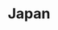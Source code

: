 ---
title: "Japan"
introtext: "Konnichiwa! Japan, het land van geisha's, Harajuku, Sumo worstelen en natuurlijk sushi! Het is een land in het uiterste oosten van Azië en wordt gevormd door bijna 7.000 eilanden in de Grote Oceaan. Er is een scherp contrast tussen de eeuwenoude cultuur met rijke tradities in Kyoto en de moderne steden zoals Tokyo met de hippe wijk Harajuku waar de wondere wereld van manga en anime te ontdekken is. Geniet van de idyllische natuur met als hoogtepunt de vulkaan Mount Fuji en de rijk versierde tempels. Maak een rondreis door dit unieke land en zie veel verschillende en bovenal bijzondere culturen en kijk je ogen uit in de veelzijdige landschappen!"
introimage: "https://lh3.googleusercontent.com/iZYXZSS9SRl8o3nVyt0_XRjIDHUBepeayigYg0Meu4SRX9DTdSBln6ibaUk3zdD_mbHqqNnhNb03a3KBSerxMA7lpAFlosTuOmPyMh4tCjc8Ahe_AA549l-7M7RHihnILEDiUIMTwA=w800"
surface: "378.000"
inhabitants: "126.800.000"
rate: "118,55"
valuta: "yen"
need_to_know_text: ""
need_to_know_more_text: ""
fact_one_text: ""
fact_two_text: ""
bigmac_index: ""
images: "https://lh3.googleusercontent.com/NtgliOr1crCV_iLJm7zDPak6do2YoPH5gICIZ7bq0b0KgQaJlmMfAqkr02AWfLo2SeMVyaWgx997tf69k9bdS2U1nOA7wvP-s-LaJejVBjc2lnAQzIelaM9yQDOiWSz4YLn9C6pCZw=w800|https://lh3.googleusercontent.com/pv5in4KhsJvJKug7qpirUj0B-_QTwXFduO2o7mhzmGZVzliYBfqelAN-GIpp6yEl4tdWvhnnGWFVJPqDPIDMnG7FYBDunw8pWysLazoIT4KsDLYFc7o75-fJ0F6VuM9ljTFtGj0_Dw=w800|https://lh3.googleusercontent.com/ZdznTEwzJ7szK8m07I0wCw4BT7CUf8h8feiPHaxKi53ggUgsxDQzRMdjRmZlXHa7yP21_hRCAKxlwyL_mLf5OmFAavcDTxRbMED25tWwoOCoqCSszT923WzbYplGzQT_-mGVpIcg9g=w800|https://lh3.googleusercontent.com/0HdTdiZUyS_RqXiuEMyfx1PGwWshkfqQYERoOgMa0z9Q0Merem5K0oDxbq5XoK6pwmBsjCsW2aaDuwkIkla066yaTdc5tGT8Vj5zCRlMTxYQpu9Ft0vBDEn3ayKNG3Meu2XuJMT3aQ=w800"
flight_button_title: "Check vluchtprijzen Japan"
flight_button_url: "https://lt45.net/c/?si=11986&li=1528136&wi=335922&ws=&dl=transport%2Fflights%2Fnl%2Fjp%2F%3Flocale%3Dnl-NL%26currency%3DEUR%26market%3DNL"
inspiration_url: "https://partner.bol.com/click/click?p=2&t=url&s=1025999&f=TXL&url=https%3A%2F%2Fwww.bol.com%2Fnl%2Ff%2Flonely-planet-japan%2F30276327%2F&name=Lonely%20Planet%20Japan%2C%20Lonely%20Planet"
country_code: "jp"
hotels_url: "https://www.booking.com/country/jp.nl.html?aid=1837623"
continent: "Azië"
---